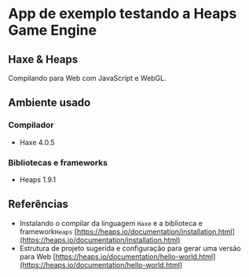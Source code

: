 # App de exemplo testando a Heaps Game Engine

## Haxe & Heaps

Compilando para Web com JavaScript e WebGL.

## Ambiente usado

### Compilador

* Haxe 4.0.5

### Bibliotecas e frameworks

* Heaps 1.9.1

## Referências

* Instalando o compilar da linguagem `Haxe` e a biblioteca e framework`Heaps` [https://heaps.io/documentation/installation.html](https://heaps.io/documentation/installation.html)
* Estrutura de projeto sugerida e configuração para gerar uma versão para Web [https://heaps.io/documentation/hello-world.html](https://heaps.io/documentation/hello-world.html)